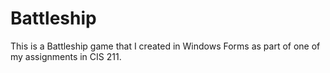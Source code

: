# Battleship

This is a Battleship game that I created in Windows Forms as part of one of my assignments in CIS 211.
